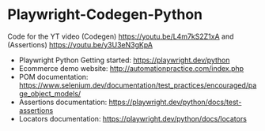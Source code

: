 # Playwright-Codegen-Python
Code for the YT video (Codegen) https://youtu.be/L4m7kS2Z1xA and (Assertions) https://youtu.be/y3U3eN3gKpA

- Playwright Python Getting started: https://playwright.dev/python
- Ecommerce demo website: http://automationpractice.com/index.php
- POM documentation: https://www.selenium.dev/documentation/test_practices/encouraged/page_object_models/
- Assertions documentation: https://playwright.dev/python/docs/test-assertions
- Locators documentation: https://playwright.dev/python/docs/locators

